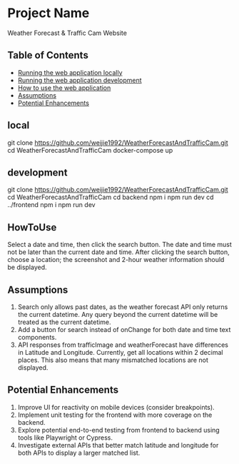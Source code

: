 # Project Name

Weather Forecast & Traffic Cam Website

## Table of Contents

- [Running the web application locally](#local)
- [Running the web application development](#development)
- [How to use the web application](#howtouse)
- [Assumptions](#assumptions)
- [Potential Enhancements](#potential-enhancements)

## local

git clone <https://github.com/weijie1992/WeatherForecastAndTrafficCam.git>
cd WeatherForecastAndTrafficCam
docker-compose up

## development

git clone <https://github.com/weijie1992/WeatherForecastAndTrafficCam.git>
cd WeatherForecastAndTrafficCam
cd backend
npm i
npm run dev
cd ../frontend
npm i
npm run dev

## HowToUse

Select a date and time, then click the search button. The date and time must not be later than the current date and time. After clicking the search button, choose a location; the screenshot and 2-hour weather information should be displayed.

## Assumptions

1) Search only allows past dates, as the weather forecast API only returns the current datetime. Any query beyond the current datetime will be treated as the current datetime.
2) Add a button for search instead of onChange for both date and time text components.
3) API responses from trafficImage and weatherForecast have differences in Latitude and Longitude. Currently, get all locations within 2 decimal places. This also means that many mismatched locations are not displayed.

## Potential Enhancements

1) Improve UI for reactivity on mobile devices (consider breakpoints).
2) Implement unit testing for the frontend with more coverage on the backend.
3) Explore potential end-to-end testing from frontend to backend using tools like Playwright or Cypress.
4) Investigate external APIs that better match latitude and longitude for both APIs to display a larger matched list.
